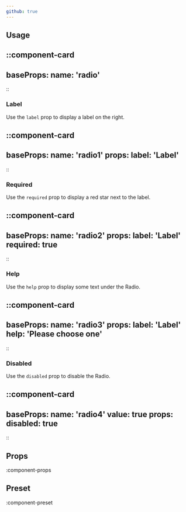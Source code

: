 ```yaml
---
github: true
---
```


## Usage

::component-card
---
baseProps:
  name: 'radio'
---
::

### Label

Use the `label` prop to display a label on the right.

::component-card
---
baseProps:
  name: 'radio1'
props:
  label: 'Label'
---
::

### Required

Use the `required` prop to display a red star next to the label.

::component-card
---
baseProps:
  name: 'radio2'
props:
  label: 'Label'
  required: true
---
::

### Help

Use the `help` prop to display some text under the Radio.

::component-card
---
baseProps:
  name: 'radio3'
props:
  label: 'Label'
  help: 'Please choose one'
---
::

### Disabled

Use the `disabled` prop to disable the Radio.

::component-card
---
baseProps:
  name: 'radio4'
  value: true
props:
  disabled: true
---
::

## Props

:component-props

## Preset

:component-preset
